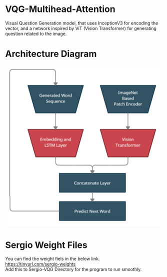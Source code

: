# VQG-Multihead-Attention
Visual Question Generation model, that uses InceptionV3 for encoding the vector, and a network inspired by ViT (Vision Transformer) for generating question related to the image. 
# Architecture Diagram
![Sergio Model Architecture](Sergio-Arch.PNG)
# Sergio Weight Files
You can find the weight fiels in the below link.  
https://tinyurl.com/sergio-weights  
Add this to Sergio-VQG Directory for the program to run smoothly.
